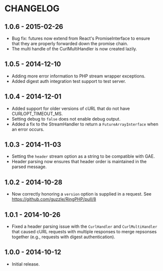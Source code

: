 # CHANGELOG

## 1.0.6 - 2015-02-26

* Bug fix: futures now extend from React's PromiseInterface to ensure that they
  are properly forwarded down the promise chain.
* The multi handle of the CurlMultiHandler is now created lazily.

## 1.0.5 - 2014-12-10

* Adding more error information to PHP stream wrapper exceptions.
* Added digest auth integration test support to test server.

## 1.0.4 - 2014-12-01

* Added support for older versions of cURL that do not have CURLOPT_TIMEOUT_MS.
* Setting debug to `false` does not enable debug output.
* Added a fix to the StreamHandler to return a `FutureArrayInterface` when an
  error occurs.

## 1.0.3 - 2014-11-03

* Setting the `header` stream option as a string to be compatible with GAE.
* Header parsing now ensures that header order is maintained in the parsed
  message.

## 1.0.2 - 2014-10-28

* Now correctly honoring a `version` option is supplied in a request.
  See https://github.com/guzzle/RingPHP/pull/8

## 1.0.1 - 2014-10-26

* Fixed a header parsing issue with the `CurlHandler` and `CurlMultiHandler`
  that caused cURL requests with multiple responses to merge repsonses together
  (e.g., requests with digest authentication).

## 1.0.0 - 2014-10-12

* Initial release.
